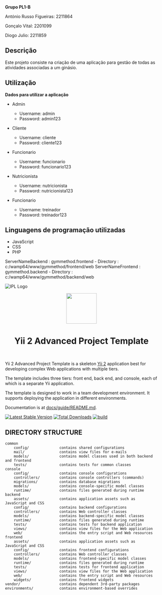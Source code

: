 **Grupo PL1-B**
  
  António Russo Figueiras: 2211864

  Gonçalo Vital: 2201099
  
  Diogo Julio: 2211859
  
## Descrição

Este projeto consiste na criação de uma aplicação para gestão de todas as atividades associadas a um ginásio.
## Utilização

**Dados para utilizar a aplicação**

- Admin
  - Username: admin
  - Password: admin123

- Cliente 
  - Username: cliente
  - Password: cliente123

- Funcionario 
  - Username: funcionario
  - Password: funcionario123

- Nutricionista 
  - Username: nutricionista
  - Password: nutricionista123
  
 - Funcionario 
    - Username: treinador
    - Password: treinador123
  
## Linguagens de programação utilizadas

- JavaScript
- CSS
- PHP

ServerNameBackend : gymmethod.frontend - Directory : c:/wamp64/www/gymmethod/frontend/web
ServerNameFrontend : gymmethod.backend - Directory : c:/wamp64/www/gymmethod/backend/web


![IPL Logo](https://www.ipleiria.pt/wp-content/themes/ipleiria/img/logo_ipl_header.png)




<p align="center">
    <a href="https://github.com/yiisoft" target="_blank">
        <img src="https://avatars0.githubusercontent.com/u/993323" height="100px">
    </a>
    <h1 align="center">Yii 2 Advanced Project Template</h1>
    <br>
</p>

Yii 2 Advanced Project Template is a skeleton [Yii 2](http://www.yiiframework.com/) application best for
developing complex Web applications with multiple tiers.

The template includes three tiers: front end, back end, and console, each of which
is a separate Yii application.

The template is designed to work in a team development environment. It supports
deploying the application in different environments.

Documentation is at [docs/guide/README.md](docs/guide/README.md).

[![Latest Stable Version](https://img.shields.io/packagist/v/yiisoft/yii2-app-advanced.svg)](https://packagist.org/packages/yiisoft/yii2-app-advanced)
[![Total Downloads](https://img.shields.io/packagist/dt/yiisoft/yii2-app-advanced.svg)](https://packagist.org/packages/yiisoft/yii2-app-advanced)
[![build](https://github.com/yiisoft/yii2-app-advanced/workflows/build/badge.svg)](https://github.com/yiisoft/yii2-app-advanced/actions?query=workflow%3Abuild)

DIRECTORY STRUCTURE
-------------------

```
common
    config/              contains shared configurations
    mail/                contains view files for e-mails
    models/              contains model classes used in both backend and frontend
    tests/               contains tests for common classes    
console
    config/              contains console configurations
    controllers/         contains console controllers (commands)
    migrations/          contains database migrations
    models/              contains console-specific model classes
    runtime/             contains files generated during runtime
backend
    assets/              contains application assets such as JavaScript and CSS
    config/              contains backend configurations
    controllers/         contains Web controller classes
    models/              contains backend-specific model classes
    runtime/             contains files generated during runtime
    tests/               contains tests for backend application    
    views/               contains view files for the Web application
    web/                 contains the entry script and Web resources
frontend
    assets/              contains application assets such as JavaScript and CSS
    config/              contains frontend configurations
    controllers/         contains Web controller classes
    models/              contains frontend-specific model classes
    runtime/             contains files generated during runtime
    tests/               contains tests for frontend application
    views/               contains view files for the Web application
    web/                 contains the entry script and Web resources
    widgets/             contains frontend widgets
vendor/                  contains dependent 3rd-party packages
environments/            contains environment-based overrides
```

